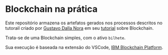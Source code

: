# Blockchain na prática

Este repositório armazena os artefatos gerados nos processos descritos no tutorail criado por [Gustavo Dalla Nora](https://github.com/gustavodallanora) em seu [tutorial](https://github.com/gustavodallanora/sample-training-notes/tree/main/blockchain-tut-ibm) sobre Blockchain.

Trata-se de uma Blockchain simples, com o ativo `bilhete`.

Sua execução é baseada na extensão do VSCode, [IBM Blockchain Platform](https://marketplace.visualstudio.com/items?itemName=IBMBlockchain.ibm-blockchain-platform).